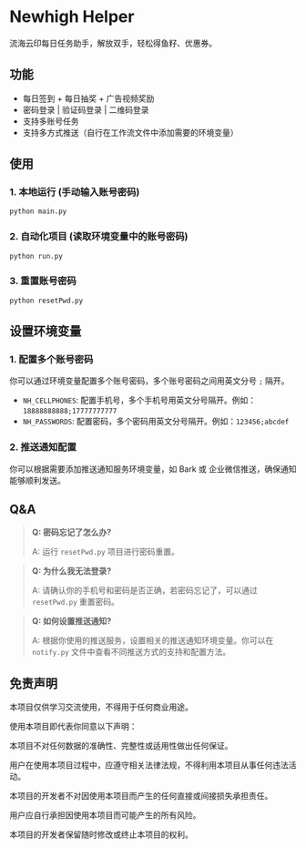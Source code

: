# Newhigh Helper

流海云印每日任务助手，解放双手，轻松得鱼籽、优惠券。

## 功能

- 每日签到 + 每日抽奖 + 广告视频奖励
- 密码登录 | 验证码登录 | 二维码登录
- 支持多账号任务
- 支持多方式推送（自行在工作流文件中添加需要的环境变量）


## 使用

### 1. 本地运行 (手动输入账号密码)


```bash
python main.py
```

### 2. 自动化项目 (读取环境变量中的账号密码)

```bash
python run.py
```

### 3. 重置账号密码

```bash
python resetPwd.py
```

## 设置环境变量

### 1. 配置多个账号密码
你可以通过环境变量配置多个账号密码，多个账号密码之间用英文分号 `;` 隔开。

- `NH_CELLPHONES`: 配置手机号，多个手机号用英文分号隔开。例如：`18888888888;17777777777`
- `NH_PASSWORDS`: 配置密码，多个密码用英文分号隔开。例如：`123456;abcdef`


### 2. 推送通知配置

你可以根据需要添加推送通知服务环境变量，如 Bark 或 企业微信推送，确保通知能够顺利发送。

## Q&A

> **Q: 密码忘记了怎么办?**
>
> A: 运行 `resetPwd.py` 项目进行密码重置。

> **Q: 为什么我无法登录?**
>
> A: 请确认你的手机号和密码是否正确，若密码忘记了，可以通过 `resetPwd.py` 重置密码。

> **Q: 如何设置推送通知?**
>
> A: 根据你使用的推送服务，设置相关的推送通知环境变量。你可以在 `notify.py` 文件中查看不同推送方式的支持和配置方法。

## 免责声明

本项目仅供学习交流使用，不得用于任何商业用途。

使用本项目即代表你同意以下声明：

本项目不对任何数据的准确性、完整性或适用性做出任何保证。

用户在使用本项目过程中，应遵守相关法律法规，不得利用本项目从事任何违法活动。

本项目的开发者不对因使用本项目而产生的任何直接或间接损失承担责任。

用户应自行承担因使用本项目而可能产生的所有风险。

本项目的开发者保留随时修改或终止本项目的权利。
